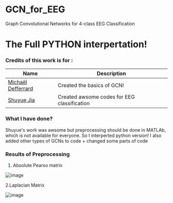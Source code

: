 # GCN_for_EEG
Graph Convolutional Networks for 4-class EEG Classification

# The Full PYTHON interpertation!

### Credits of this work is for :
| Name | Description |
| --- | --- |
| [Michaël Defferrard](https://github.com/mdeff/cnn_graph)| Created the basics of GCN! |
| [Shuyue Jia](https://github.com/SuperBruceJia/EEG-DL) | Created awsome codes for EEG classification|

### What I have done?
Shuyue's work was awsome but preprocessing should be done in MATLAb, which is not available for everyone. So I interperted python version!
I also added other types of GCNs to code  + changed some parts of code




### Results of Preprocessing

1. Absolute Pearso matrix

![image](https://github.com/magnumical/GCN_for_EEG/blob/master/02Preprocess/Withpython/pythondata/pythonimg/Absolute_Pearson_matrix.png
)


2.Laplacian Matrix 

![image](https://github.com/magnumical/GCN_for_EEG/blob/master/02Preprocess/Withpython/pythondata/pythonimg/Laplacian_Matrix.png)

